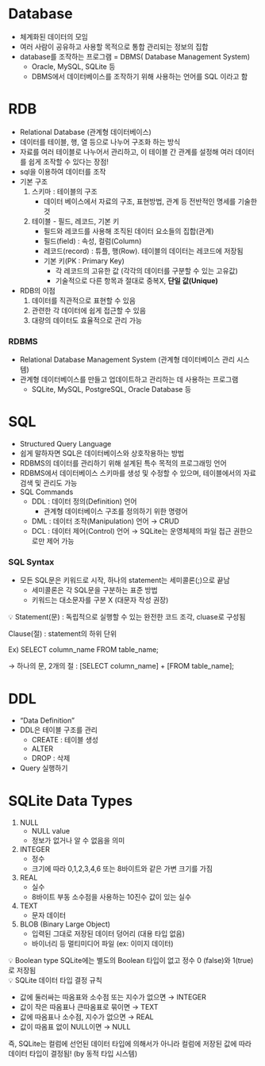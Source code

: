 # Database

- 체계화된 데이터의 모임
- 여러 사람이 공유하고 사용할 목적으로 통합 관리되는 정보의 집합
- database를 조작하는 프로그램 = DBMS( Database Management System)
    - Oracle, MySQL, SQLite 등
    - DBMS에서 데이터베이스를 조작하기 위해 사용하는 언어를 SQL 이라고 함

# RDB

- Relational Database (관계형 데이터베이스)
- 데이터를 테이블, 행, 열 등으로 나누어 구조화 하는 방식
- 자료를 여러 테이블로 나누어서 관리하고, 이 테이블 간 관계를 설정해 여러 데이터를 쉽게 조작할 수 있다는 장점!
- sql을 이용하여 데이터를 조작
- 기본 구조
    1. 스키마 : 테이블의 구조
        - 데이터 베이스에서 자료의 구조, 표현방법, 관계 등 전반적인 명세를 기술한 것
    2. 테이블 - 필드, 레코드, 기본 키
        - 필드와 레코드를 사용해 조직된 데이터 요소들의 집합(관계)
        - 필드(field) : 속성, 컬럼(Column)
        - 레코드(record) : 튜플, 행(Row). 테이블의 데이터는 레코드에 저장됨
        - 기본 키(PK : Primary Key)
            - 각 레코드의 고유한 값 (각각의 데이터를 구분할 수 있는 고유값)
            - 기술적으로 다른 항목과 절대로 중복X, **단일 값(Unique)**
- RDB의 이점
    1. 데이터를 직관적으로 표현할 수 있음
    2. 관련한 각 데이터에 쉽게 접근할 수 있음
    3. 대량의 데이터도 효율적으로 관리 가능

### RDBMS

- Relational Database Management System (관계형 데이터베이스 관리 시스템)
- 관계형 데이터베이스를 만들고 업데이트하고 관리하는 데 사용하는 프로그램
    - SQLite, MySQL, PostgreSQL, Oracle Database 등

# SQL

- Structured Query Language
- 쉽게 말하자면 SQL은 데이터베이스와 상호작용하는 방법
- RDBMS의 데이터를 관리하기 위해 설계된 특수 목적의 프로그래밍 언어
- RDBMS에서 데이터베이스 스키마를 생성 및 수정할 수 있으며, 테이블에서의 자료 검색 및 관리도 가능
- SQL Commands
    - DDL : 데이터 정의(Definition) 언어
        - 관계형 데이터베이스 구조를 정의하기 위한 명령어
    - DML : 데이터 조작(Manipulation) 언어 → CRUD
    - DCL : 데이터 제어(Control) 언어 → SQLite는 운영체제의 파일 접근 권한으로만 제어 가능

### SQL Syntax

- 모든 SQL문은 키워드로 시작, 하나의 statement는 세미콜론(;)으로 끝남
    - 세미콜론은 각 SQL문을 구분하는 표준 방법
    - 키워드는 대소문자를 구분 X (대문자 작성 권장)

<aside>
💡 Statement(문) : 독립적으로 실행할 수 있는 완전한 코드 조각, cluase로 구성됨

Clause(절) : statement의 하위 단위

Ex) SELECT column_name FROM table_name;

→ 하나의 문, 2개의 절 : [SELECT column_name] + [FROM table_name];

</aside>

# DDL

- “Data Definition”
- DDL은 테이블 구조를 관리
    - CREATE : 테이블 생성
    - ALTER
    - DROP : 삭제
- Query 실행하기

# SQLite Data Types

1. NULL
    - NULL value
    - 정보가 없거나 알 수 없음을 의미
2. INTEGER
    - 정수
    - 크기에 따라 0,1,2,3,4,6 또는 8바이트와 같은 가변 크기를 가짐
3. REAL
    - 실수
    - 8바이트 부동 소수점을 사용하는 10진수 값이 있는 실수
4. TEXT
    - 문자 데이터
5. BLOB (Binary Large Object)
    - 입력된 그대로 저장된 데이터 덩어리 (대용 타입 없음)
    - 바이너리 등 멀티미디어 파일 (ex: 이미지 데이터)

<aside>
💡 Boolean type
SQLite에는 별도의 Boolean 타입이 없고 정수 0 (false)와 1(true)로 저장됨

</aside>

<aside>
💡 SQLite 데이터 타입 결정 규칙

- 값에 둘러싸는 따옴표와 소수점 또는 지수가 없으면 → INTEGER
- 값이 작은 따옴표나 큰따옴표로 묶이면 → TEXT
- 값에 따옴표나 소수점, 지수가 없으면 → REAL
- 값이 따옴표 없이 NULL이면 → NULL

즉, SQLite는 컬럼에 선언된 데이터 타입에 의해서가 아니라 컬럼에 저장된 값에 따라 데이터 타입이 결정됨! (by 동적 타입 시스템)

</aside>